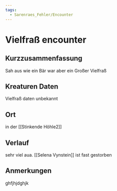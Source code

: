 ```yaml
---
tags:
  - Sarenraes_Fehler/Encounter
---
```

# Vielfraß encounter
## Kurzzusammenfassung
Sah aus wie ein Bär war aber ein Großer Vielfraß

## Kreaturen Daten
Vielfraß daten unbekannt

## Ort
in der [[Stinkende Höhle2]]

## Verlauf
sehr viel aua.
[[Selena Vynstein]] ist fast gestorben

## Anmerkungen

ghfjhjdghjk